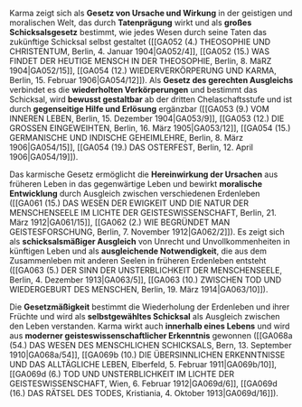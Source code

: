 
Karma zeigt sich als **Gesetz von Ursache und Wirkung** in der geistigen und moralischen Welt, das durch **Tatenprägung** wirkt und als **großes Schicksalsgesetz** bestimmt, wie jedes Wesen durch seine Taten das zukünftige Schicksal selbst gestaltet ([[GA052 (4.) THEOSOPHIE UND CHRISTENTUM, Berlin, 4. Januar 1904|GA052/4]], [[GA052 (15.) WAS FINDET DER HEUTIGE MENSCH IN DER THEOSOPHIE, Berlin, 8. MäRZ 1904|GA052/15]], [[GA054 (12.) WIEDERVERKÖRPERUNG UND KARMA, Berlin, 15. Februar 1906|GA054/12]]). Als **Gesetz des gerechten Ausgleichs** verbindet es die **wiederholten Verkörperungen** und bestimmt das Schicksal, wird **bewusst gestaltbar** ab der dritten Chelaschaftsstufe und ist durch **gegenseitige Hilfe und Erlösung** ergänzbar ([[GA053 (9.) VOM INNEREN LEBEN, Berlin, 15. Dezember 1904|GA053/9]], [[GA053 (12.) DIE GROSSEN EINGEWEIHTEN, Berlin, 16. März 1905|GA053/12]], [[GA054 (15.) GERMANISCHE UND INDISCHE GEHEIMLEHRE, Berlin, 8. März 1906|GA054/15]], [[GA054 (19.) DAS OSTERFEST, Berlin, 12. April 1906|GA054/19]]).

Das karmische Gesetz ermöglicht die **Hereinwirkung der Ursachen** aus früheren Leben in das gegenwärtige Leben und bewirkt **moralische Entwicklung** durch Ausgleich zwischen verschiedenen Erdenleben ([[GA061 (15.) DAS WESEN DER EWIGKEIT UND DIE NATUR DER MENSCHENSEELE IM LICHTE DER GEISTESWISSENSCHAFT, Berlin, 21. März 1912|GA061/15]], [[GA062 (2.) WIE BEGRÜNDET MAN GEISTESFORSCHUNG, Berlin, 7. November 1912|GA062/2]]). Es zeigt sich als **schicksalsmäßiger Ausgleich** von Unrecht und Unvollkommenheiten in künftigen Leben und als **ausgleichende Notwendigkeit**, die aus dem Zusammenleben mit anderen Seelen in früheren Erdenleben entsteht ([[GA063 (5.) DER SINN DER UNSTERBLICHKEIT DER MENSCHENSEELE, Berlin, 4. Dezember 1913|GA063/5]], [[GA063 (10.) ZWISCHEN TOD UND WIEDERGEBURT DES MENSCHEN, Berlin, 19. März 1914|GA063/10]]).

Die **Gesetzmäßigkeit** bestimmt die Wiederholung der Erdenleben und ihrer Früchte und wird als **selbstgewähltes Schicksal** als Ausgleich zwischen den Leben verstanden. Karma wirkt auch **innerhalb eines Lebens** und wird aus **moderner geisteswissenschaftlicher Erkenntnis** gewonnen ([[GA068a (54.) DAS WESEN DES MENSCHLICHEN SCHICKSALS, Bern, 13. September 1910|GA068a/54]], [[GA069b (10.) DIE ÜBERSINNLICHEN ERKENNTNISSE UND DAS ALLTÄGLICHE LEBEN, Elberfeld, 5. Februar 1911|GA069b/10]], [[GA069d (6.) TOD UND UNSTERBLICHKEIT IM LICHTE DER GEISTESWISSENSCHAFT, Wien, 6. Februar 1912|GA069d/6]], [[GA069d (16.) DAS RÄTSEL DES TODES, Kristiania, 4. Oktober 1913|GA069d/16]]).
